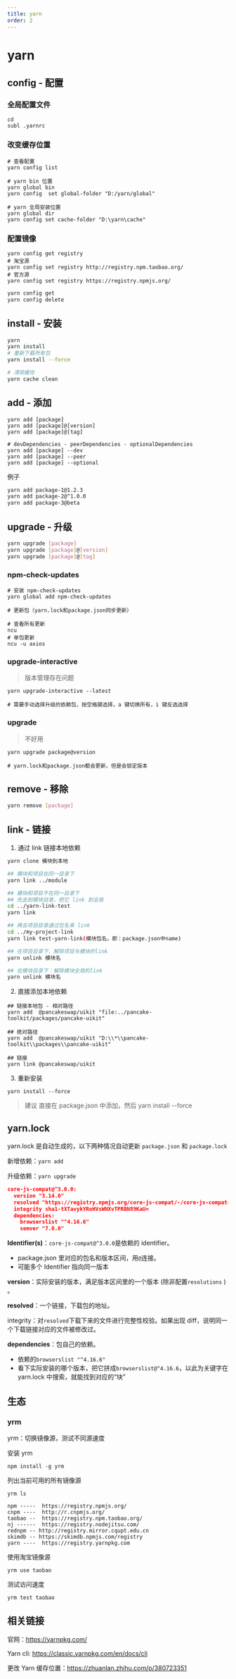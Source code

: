 ```yaml
---
title: yarn
order: 2
---
```


# yarn

## config - 配置

### 全局配置文件

```shell
cd
subl .yarnrc
```

### 改变缓存位置

```shell
# 查看配置
yarn config list

# yarn bin 位置
yarn global bin
yarn config  set global-folder "D:/yarn/global"

# yarn 全局安装位置
yarn global dir
yarn config set cache-folder "D:\yarn\cache"
```

### 配置镜像

```shell
yarn config get registry
# 淘宝源
yarn config set registry http://registry.npm.taobao.org/
# 官方源
yarn config set registry https://registry.npmjs.org/
```

```bash
yarn config get
yarn config delete
```

## install - 安装

```bash
yarn
yarn install
# 重新下载所有包
yarn install --force
```

```bash
# 清除缓存
yarn cache clean
```

## add - 添加

```shell
yarn add [package]
yarn add [package]@[version]
yarn add [package]@[tag]

# devDependencies - peerDependencies - optionalDependencies
yarn add [package] --dev
yarn add [package] --peer
yarn add [package] --optional
```

例子

```bash
yarn add package-1@1.2.3
yarn add package-2@^1.0.0
yarn add package-3@beta
```

## upgrade - 升级

```bash
yarn upgrade [package]
yarn upgrade [package]@[version]
yarn upgrade [package]@[tag]
```

### npm-check-updates

```shell
# 安装 npm-check-updates
yarn global add npm-check-updates

# 更新包（yarn.lock和package.json同步更新）

# 查看所有更新
ncu
# 单包更新
ncu -u axios
```

### upgrade-interactive

> 版本管理存在问题

```shell
yarn upgrade-interactive --latest

# 需要手动选择升级的依赖包，按空格键选择，a 键切换所有，i 键反选选择
```

### upgrade

> 不好用

```shell
yarn upgrade package@version

# yarn.lock和package.json都会更新，但是会锁定版本
```

## remove - 移除

```bash
yarn remove [package]
```

## link - 链接

1. 通过 link 链接本地依赖

```bash
yarn clone 模块到本地

## 模块和项目在同一目录下
yarn link ../module

## 模块和项目不在同一目录下
## 先去到模块目录，把它 link 到全局
cd ../yarn-link-test
yarn link

## 再去项目目录通过包名来 link
cd ../my-project-link
yarn link test-yarn-link(模块包名，即：package.json中name)

## 在项目目录下，解除项目与模块的link
yarn unlink 模块名

## 在模块目录下：解除模块全局的link
yarn unlink 模块名
```

2. 直接添加本地依赖

```shell
## 链接本地包 - 相对路径
yarn add  @pancakeswap/uikit "file:../pancake-toolkit/packages/pancake-uikit"

## 绝对路径
yarn add  @pancakeswap/uikit "D:\\*\\pancake-toolkit\\packages\\pancake-uikit"

## 链接
yarn link @pancakeswap/uikit
```

3. 重新安装

```shell
yarn install --force
```

> 建议 直接在 package.json 中添加，然后 yarn install --force

## yarn.lock

yarn.lock 是自动生成的，以下两种情况自动更新 `package.json` 和 `package.lock`

新增依赖：`yarn add`

升级依赖：`yarn upgrade`

```json
core-js-compat@^3.0.0:
  version "3.14.0"
  resolved "https://registry.npmjs.org/core-js-compat/-/core-js-compat-3.14.0.tgz#b574dabf29184681d5b16357bd33d104df3d29a5"
  integrity sha1-tXTavykYRoHVsWNXvTPRBN89KaU=
  dependencies:
    browserslist "^4.16.6"
    semver "7.0.0"
```

**Identifier(s)**：`core-js-compat@^3.0.0`是依赖的 identifier。

- package.json 里对应的包名和版本区间，用`@`连接。
- 可能多个 Identifier 指向同一版本

**version**：实际安装的版本，满足版本区间里的一个版本 (除非配置`resolutions` ) 。

**resolved**：一个链接，下载包的地址。

integrity：对`resolved`下载下来的文件进行完整性校验。如果出现 diff，说明同一个下载链接对应的文件被修改过。

**dependencies**：包自己的依赖。

- 依赖的`browserslist "^4.16.6"`
- 看下实际安装的哪个版本，把它拼成`browserslist@^4.16.6`，以此为关键字在 yarn.lock 中搜索，就能找到对应的“块”

## 生态

### yrm

yrm：切换镜像源，测试不同源速度

安装 yrm

```shell
npm install -g yrm
```

列出当前可用的所有镜像源

```shell
yrm ls
```

```shell
npm -----  https://registry.npmjs.org/
cnpm ----  http://r.cnpmjs.org/
taobao --  https://registry.npm.taobao.org/
nj ------  https://registry.nodejitsu.com/
rednpm -- http://registry.mirror.cqupt.edu.cn
skimdb -- https://skimdb.npmjs.com/registry
yarn ----  https://registry.yarnpkg.com
```

使用淘宝镜像源

```shell
yrm use taobao
```

测试访问速度

```shell
yrm test taobao
```

## 相关链接

官网：https://yarnpkg.com/

Yarn cli: https://classic.yarnpkg.com/en/docs/cli

更改 Yarn 缓存位置：https://zhuanlan.zhihu.com/p/380723351
